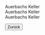 <link rel="stylesheet" href="/Buchstadt-Leipzig/css/style.css">
<style>
.bgimg-1 {
  background-image: url("https://upload.wikimedia.org/wikipedia/commons/4/40/Maedler_Passage_Petersstrasse_Leipzig_2010.jpg");
}
.bgimg-2 {
  background-image: url("https://upload.wikimedia.org/wikipedia/commons/e/e5/Auerbachs_Keller_-_Mephistopheles_and_Faust_sculpture.jpg");
}
.bgimg-3 {
  background-image: url("https://commons.wikimedia.org/wiki/File:Bronzegruppe_Faust_Auerbachs_Keller_Leipzig_2010.jpg");
}
</style>


<div class="bgimg-1">
  <div class="caption">
  <span class="border">Auerbachs Keller</span>
  </div>
</div>
<div class="separator"></div>

<div class="bgimg-2">
  <div class="caption">
  <span class="border">Auerbachs Keller</span>
  </div>
</div>
<div class="separator"></div>

<div class="bgimg-3">
  <div class="caption">
  <span class="border">Auerbachs Keller</span>
  </div>
</div>

<button type="button" onclick="history.back();">Zurück</button>
